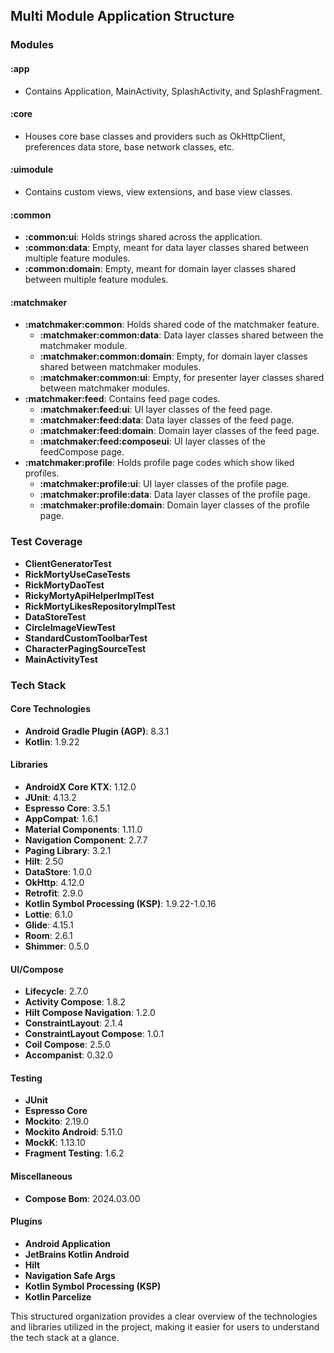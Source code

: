 ## Multi Module Application Structure

### Modules

#### :app
- Contains Application, MainActivity, SplashActivity, and SplashFragment.

#### :core
- Houses core base classes and providers such as OkHttpClient, preferences data store, base network classes, etc.

#### :uimodule
- Contains custom views, view extensions, and base view classes.

#### :common
- **:common:ui**: Holds strings shared across the application.
- **:common:data**: Empty, meant for data layer classes shared between multiple feature modules.
- **:common:domain**: Empty, meant for domain layer classes shared between multiple feature modules.

#### :matchmaker
- **:matchmaker:common**: Holds shared code of the matchmaker feature.
  - **:matchmaker:common:data**: Data layer classes shared between the matchmaker module.
  - **:matchmaker:common:domain**: Empty, for domain layer classes shared between matchmaker modules.
  - **:matchmaker:common:ui**: Empty, for presenter layer classes shared between matchmaker modules.
- **:matchmaker:feed**: Contains feed page codes.
  - **:matchmaker:feed:ui**: UI layer classes of the feed page.
  - **:matchmaker:feed:data**: Data layer classes of the feed page.
  - **:matchmaker:feed:domain**: Domain layer classes of the feed page.
  - **:matchmaker:feed:composeui**: UI layer classes of the feedCompose page.
- **:matchmaker:profile**: Holds profile page codes which show liked profiles.
  - **:matchmaker:profile:ui**: UI layer classes of the profile page.
  - **:matchmaker:profile:data**: Data layer classes of the profile page.
  - **:matchmaker:profile:domain**: Domain layer classes of the profile page.

### Test Coverage

- **ClientGeneratorTest**
- **RickMortyUseCaseTests**
- **RickMortyDaoTest**
- **RickyMortyApiHelperImplTest**
- **RickMortyLikesRepositoryImplTest**
- **DataStoreTest**
- **CircleImageViewTest**
- **StandardCustomToolbarTest**
- **CharacterPagingSourceTest**
- **MainActivityTest**
  

### Tech Stack

#### Core Technologies
- **Android Gradle Plugin (AGP)**: 8.3.1
- **Kotlin**: 1.9.22

#### Libraries
- **AndroidX Core KTX**: 1.12.0
- **JUnit**: 4.13.2
- **Espresso Core**: 3.5.1
- **AppCompat**: 1.6.1
- **Material Components**: 1.11.0
- **Navigation Component**: 2.7.7
- **Paging Library**: 3.2.1
- **Hilt**: 2.50
- **DataStore**: 1.0.0
- **OkHttp**: 4.12.0
- **Retrofit**: 2.9.0
- **Kotlin Symbol Processing (KSP)**: 1.9.22-1.0.16
- **Lottie**: 6.1.0
- **Glide**: 4.15.1
- **Room**: 2.6.1
- **Shimmer**: 0.5.0

#### UI/Compose
- **Lifecycle**: 2.7.0
- **Activity Compose**: 1.8.2
- **Hilt Compose Navigation**: 1.2.0
- **ConstraintLayout**: 2.1.4
- **ConstraintLayout Compose**: 1.0.1
- **Coil Compose**: 2.5.0
- **Accompanist**: 0.32.0

#### Testing
- **JUnit**
- **Espresso Core**
- **Mockito**: 2.19.0
- **Mockito Android**: 5.11.0
- **MockK**: 1.13.10
- **Fragment Testing**: 1.6.2

#### Miscellaneous
- **Compose Bom**: 2024.03.00

#### Plugins
- **Android Application**
- **JetBrains Kotlin Android**
- **Hilt**
- **Navigation Safe Args**
- **Kotlin Symbol Processing (KSP)**
- **Kotlin Parcelize**

This structured organization provides a clear overview of the technologies and libraries utilized in the project, making it easier for users to understand the tech stack at a glance.
